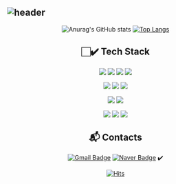 ![header](https://capsule-render.vercel.app/api?type=waving&color=timeGradient&text=Welcome%20to%20DongHyeok's%20GitHub%20👋&animation=twinkling&fontSize=35&fontAlignY=40&fontAlign=70&height=250)
---

<div align="center">
    
![Anurag's GitHub stats](https://github-readme-stats.vercel.app/api?username=dongghh&show_icons=true&theme=dracula)
[![Top Langs](https://github-readme-stats.vercel.app/api/top-langs/?username=dongghh&layout=compact)](https://github.com/dongghh/github-readme-stats)

## 🏻‍✔️ Tech Stack 

<p align="center">
    <img src="https://img.shields.io/badge/Java-007396?style=flat-the-badge&logo=Java&logoColor=white"/>
    <img src="https://img.shields.io/badge/Javascript-ffb13b?style=flat-the-badge&logo=javascript&logoColor=white"/>
    <img src="https://img.shields.io/badge/HTML-E34F26?style=flat-the-badge&logo=html5&logoColor=white"/>
    <img src="https://img.shields.io/badge/CSS-1572B6?style=flat-the-badge&logo=css3&logoColor=white"/>  
</p>

<p align="center">
    <img src="https://img.shields.io/badge/Spring-6DB33F?style=flat-the-badge&logo=Spring&logoColor=white"/>
    <img src="https://img.shields.io/badge/JSP-007396?style=flat-the-badge&logo=java&logoColor=white"/>
    <img src="https://img.shields.io/badge/Jquery-0769AD?style=flat-the-badge&logo=java&logoColor=white"/>
</p>

<p align="center">
    <img src="https://img.shields.io/badge/Oracle-F80000?style=flat-the-badge&logo=oracle&logoColor=white"/>
    <img src="https://img.shields.io/badge/Mysql-E6B91E?style=flat-the-badge&logo=MySql&logoColor=white"/>
</p>

<p align="center">    
    <img src="https://img.shields.io/badge/Amazon AWS-232F3E?style=flat-the-badge&logo=amazon aws&logoColor=white"> 
    <img src="https://img.shields.io/badge/Amazon EC2-FF9900?style=flat-the-badge&logo=amazon ec2&logoColor=white"> 
    <img src="https://img.shields.io/badge/Amazon RDS-527FFF?style=flat-the-badge&logo=amazon rds&logoColor=white">
</p>

## :mailbox_with_mail: Contacts

[![Gmail Badge](https://img.shields.io/badge/Gmail-d14836?style=flat-square&logo=Gmail&logoColor=white&link=mailto:dong3405@gmail.com)](mailto:dong3405@gmail.com)
[![Naver Badge](https://img.shields.io/badge/Naver-03C75A?style=flat-square&logo=Naver&logoColor=white&link=mailto:dong3405@naver.com)](mailto:dong3405@naver.com)
    ✔️
    
[![Hits](https://hits.seeyoufarm.com/api/count/incr/badge.svg?url=https%3A%2F%2Fgithub.com%2Fdongghh%2Fhit-counter&count_bg=%2367D514&title_bg=%23555555&icon=&icon_color=%23E7E7E7&title=hits&edge_flat=false)](https://hits.seeyoufarm.com)

<!--
**dongghh/dongghh** is a ✨ _special_ ✨ repository because its `README.md` (this file) appears on your GitHub profile.

Here are some ideas to get you started:

- 🔭 I’m currently working on ...
- 🌱 I’m currently learning ...
- 👯 I’m looking to collaborate on ...
- 🤔 I’m looking for help with ...
- 💬 Ask me about ...
- 📫 How to reach me: ...
- 😄 Pronouns: ...
- ⚡ Fun fact: ...
-->
</div>
